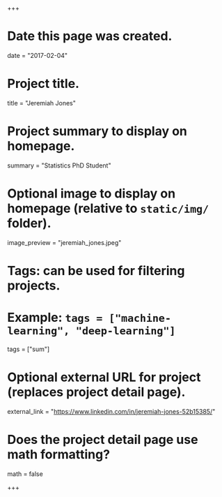 +++
# Date this page was created.
date = "2017-02-04"

# Project title.
title = "Jeremiah Jones"

# Project summary to display on homepage.
summary = "Statistics PhD Student"

# Optional image to display on homepage (relative to `static/img/` folder).
image_preview = "jeremiah_jones.jpeg"

# Tags: can be used for filtering projects.
# Example: `tags = ["machine-learning", "deep-learning"]`
tags = ["sum"]

# Optional external URL for project (replaces project detail page).
external_link = "https://www.linkedin.com/in/jeremiah-jones-52b15385/"

# Does the project detail page use math formatting?
math = false

+++
